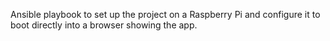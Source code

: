 Ansible playbook to set up the project on a Raspberry Pi and configure it
to boot directly into a browser showing the app.
